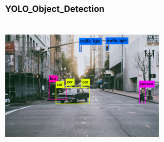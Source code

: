 # YOLO_Object_Detection

<br>
<br>
<p align="center">
    <img width="1900" src="yolo_png.png" alt="DATA">
</p>
